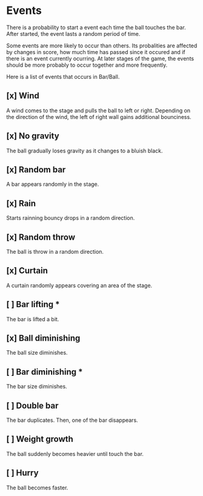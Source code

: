 # Events

There is a probability to start a event each time the ball touches the bar. After started, the event lasts a random period of time.

Some events are more likely to occur than others. Its probalities are affected by changes in score, how much time has passed since it occured and if there is an event currently ocurring. At later stages of the game, the events should be more probably to occur together and more frequently.

Here is a list of events that occurs in Bar/Ball.

## [x] Wind

A wind comes to the stage and pulls the ball to left or right. Depending on the direction of the wind, the left of right wall gains additional bounciness.

## [x] No gravity

The ball gradually loses gravity as it changes to a bluish black.

## [x] Random bar

A bar appears randomly in the stage.

## [x] Rain

Starts rainning bouncy drops in a random direction.

## [x] Random throw

The ball is throw in a random direction.

## [x] Curtain

A curtain randomly appears covering an area of the stage.


## [ ] Bar lifting *

The bar is lifted a bit.

## [x] Ball diminishing

The ball size diminishes.

## [ ] Bar diminishing *

The bar size diminishes.

## [ ] Double bar

The bar duplicates. Then, one of the bar disappears.

## [ ] Weight growth

The ball suddenly becomes heavier until touch the bar.

## [ ] Hurry

The ball becomes faster.